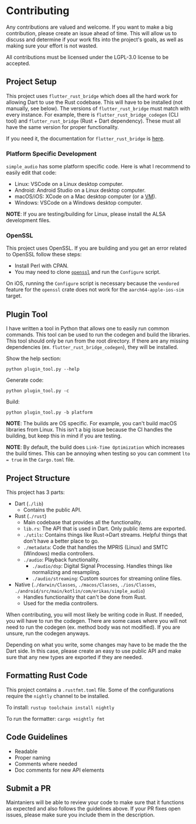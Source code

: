 # Contributing
Any contributions are valued and welcome. If you want to make a big contribution, please create an issue ahead of time.
This will allow us to discuss and determine if your work fits into the project's goals, as well as making sure your effort is not wasted.

All contributions must be licensed under the LGPL-3.0 license to be accepted.

## Project Setup
This project uses `flutter_rust_bridge` which does all the hard work for allowing Dart to use the Rust codebase.
This will have to be installed (not manually, see below). The versions of `flutter_rust_bridge` must match with every instance. For example,
there is `flutter_rust_bridge_codegen` (CLI tool) and `flutter_rust_bridge` (Rust + Dart dependency).
These must all have the same version for proper functionality.

If you need it, the documentation for `flutter_rust_bridge` is [here](https://cjycode.com/flutter_rust_bridge/).

### Platform Specific Development
`simple_audio` has some platform specific code. Here is what I recommend to easily edit that code:
- Linux: VSCode on a Linux desktop computer.
- Android: Android Studio on a Linux desktop computer.
- macOS/iOS: XCode on a Mac desktop computer (or a [VM](https://github.com/notAperson535/OneClick-macOS-Simple-KVM)).
- Windows: VSCode on a Windows desktop computer.

**NOTE**: If you are testing/building for Linux, please install the ALSA development files.

### OpenSSL
This project uses OpenSSL. If you are building and you get an error related to OpenSSL follow these steps:
- Install Perl with CPAN.
- You may need to clone [`openssl`](https://github.com/openssl/openssl) and run the `Configure` script.

On iOS, running the `Configure` script is necessary because the `vendored` feature for the `openssl` crate
does not work for the `aarch64-apple-ios-sim` target.

## Plugin Tool
I have written a tool in Python that allows one to easily run common commands.
This tool can be used to run the codegen and build the libraries.
This tool should only be run from the root directory.
If there are any missing dependencies (ex. `flutter_rust_bridge_codegen`), they will be installed.

Show the help section:
```
python plugin_tool.py --help
```

Generate code:
```
python plugin_tool.py -c
```

Build:
```
python plugin_tool.py -b platform
```

**NOTE**: The builds are OS specific. For example, you can't build macOS libraries from Linux.
This isn't a big issue because the CI handles the building, but keep this in mind if you are testing.

**NOTE**: By default, the build does `Link-Time Optimization` which increases the build times.
This can be annoying when testing so you can comment `lto = true` in the `Cargo.toml` file.

## Project Structure
This project has 3 parts:
- Dart (`./lib`)
  - Contains the public API.
- Rust (`./rust`)
  - Main codebase that provides all the functionality.
  - `lib.rs`: The API that is used in Dart. Only public items are exported.
  - `./utils`: Contains things like Rust->Dart streams. Helpful things that don't have a better place to go.
  - `./metadata`: Code that handles the MPRIS (Linux) and SMTC (Windows) media controllers.
  - `./audio`: Playback functionality.
    - `./audio/dsp`: Digital Signal Processing. Handles things like normalizing and resampling.
    - `./audio/streaming`: Custom sources for streaming online files.
- Native (`./darwin/Classes`, `./macos/Classes`, `./ios/Classes`, `./android/src/main/kotlin/com/erikas/simple_audio`)
  - Handles functionality that can't be done from Rust.
  - Used for the media controllers.

When contributing, you will most likely be writing code in Rust.
If needed, you will have to run the codegen. There are some cases where you
will not need to run the codegen (ex. method body was not modified). If you are unsure, run the codegen anyways.

Depending on what you write, some changes may have to be made the the Dart side. In this case, please create
an easy to use public API and make sure that any new types are exported if they are needed.

## Formatting Rust Code
This project contains a `.rustfmt.toml` file. Some of the configurations require the
`nightly` channel to be installed.

To install:
```rustup toolchain install nightly```

To run the formatter:
```cargo +nightly fmt```

## Code Guidelines
- Readable
- Proper naming
- Comments where needed
- Doc comments for new API elements

## Submit a PR
Maintaniers will be able to review your code to make sure that it functions as expected and also follows the guidelines above.
If your PR fixes open issues, please make sure you include them in the description.
